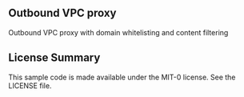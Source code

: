## Outbound VPC proxy

Outbound VPC proxy with domain whitelisting and content filtering

## License Summary

This sample code is made available under the MIT-0 license. See the LICENSE file.
